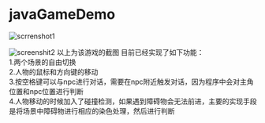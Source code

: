 # javaGameDemo

![scrrenshot1](https://github.com/tcchengang/javaGameDemo/blob/master/screenshot/p1.jpg)

![screenshit2](https://github.com/tcchengang/javaGameDemo/blob/master/screenshot/p2.jpg)
以上为该游戏的截图
目前已经实现了如下功能：<br>
1.两个场景的自由切换 <br>
2.人物的鼠标和方向键的移动 <br>
3.按空格键可以与npc进行对话，需要在npc附近触发对话，因为程序中会对主角位置和npc位置进行判断 <br>
4.人物移动的时候加入了碰撞检测，如果遇到障碍物会无法前进，主要的实现手段是将场景中障碍物进行相应的染色处理，然后进行判断 <br>
